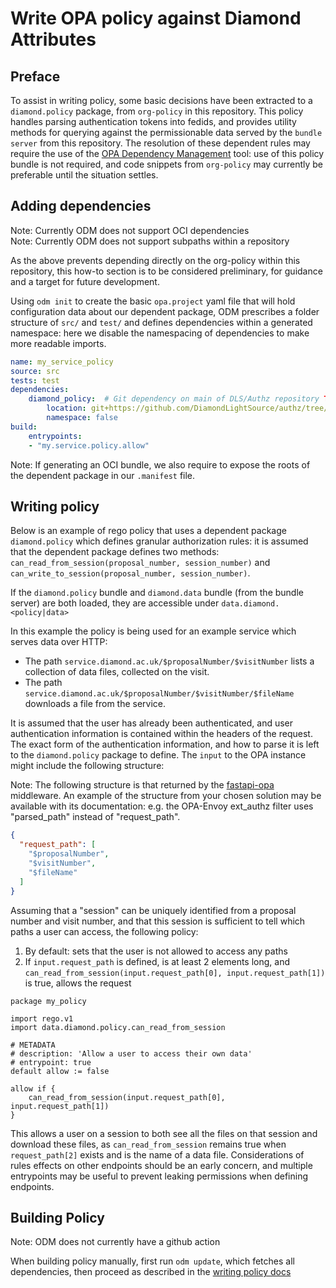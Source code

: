 # Write OPA policy against Diamond Attributes

## Preface

To assist in writing policy, some basic decisions have been extracted to a `diamond.policy` package, from `org-policy` in this repository. This policy handles parsing authentication tokens into fedids, and provides utility methods for querying against the permissionable data served by the `bundle server` from this repository. The resolution of these dependent rules may require the use of the [OPA Dependency Management](https://github.com/johanfylling/opa-dependency-manager/) tool: use of this policy bundle is not required, and code snippets from `org-policy` may currently be preferable until the situation settles.

## Adding dependencies

Note: Currently ODM does not support OCI dependencies  
Note: Currently ODM does not support subpaths within a repository

As the above prevents depending directly on the org-policy within this repository, this how-to section is to be considered preliminary, for guidance and a target for future development.

Using `odm init` to create the basic `opa.project` yaml file that will hold configuration data about our dependent package, ODM prescribes a folder structure of `src/` and `test/` and defines dependencies within a generated namespace: here we disable the namespacing of dependencies to make more readable imports.

```yaml
name: my_service_policy
source: src
tests: test
dependencies:
    diamond_policy:  # Git dependency on main of DLS/Authz repository TODO: Make OCI dependency
        location: git+https://github.com/DiamondLightSource/authz/tree/main/org-policy
        namespace: false
build:
    entrypoints:
    - "my.service.policy.allow"
```

Note: If generating an OCI bundle, we also require to expose the roots of the dependent package in our `.manifest` file.

## Writing policy

Below is an example of rego policy that uses a dependent package `diamond.policy` which defines granular authorization rules: it is assumed that the dependent package defines two methods: `can_read_from_session(proposal_number, session_number)` and `can_write_to_session(proposal_number, session_number)`. 

If the `diamond.policy` bundle and `diamond.data` bundle (from the bundle server) are both loaded, they are accessible under `data.diamond.<policy|data>`

In this example the policy is being used for an example service which serves data over HTTP:

- The path `service.diamond.ac.uk/$proposalNumber/$visitNumber` lists a collection of data files, collected on the visit.  
- The path `service.diamond.ac.uk/$proposalNumber/$visitNumber/$fileName` downloads a file from the service.

It is assumed that the user has already been authenticated, and user authentication information is contained within the headers of the request. The exact form of the authentication information, and how to parse it is left to the `diamond.policy` package to define. The `input` to the OPA instance might include the following structure:

Note: The following structure is that returned by the [fastapi-opa](https://pypi.org/project/fastapi-opa/) middleware. An example of the structure from your chosen solution may be available with its documentation: e.g. the OPA-Envoy ext_authz filter uses "parsed_path" instead of "request_path".

```json
{
  "request_path": [
    "$proposalNumber",
    "$visitNumber",
    "$fileName"
  ]
}
```

Assuming that a "session" can be uniquely identified from a proposal number and visit number, and that this session is sufficient to tell which paths a user can access, the following policy:

1. By default: sets that the user is not allowed to access any paths
2. If `input.request_path` is defined, is at least 2 elements long, and `can_read_from_session(input.request_path[0], input.request_path[1])` is true, allows the request

```rego
package my_policy

import rego.v1
import data.diamond.policy.can_read_from_session

# METADATA
# description: 'Allow a user to access their own data'
# entrypoint: true
default allow := false

allow if {
	can_read_from_session(input.request_path[0], input.request_path[1])
}
```

This allows a user on a session to both see all the files on that session and download these files, as `can_read_from_session` remains true when `request_path[2]` exists and is the name of a data file. Considerations of rules effects on other endpoints should be an early concern, and multiple entrypoints may be useful to prevent leaking permissions when defining endpoints.

## Building Policy

Note: ODM does not currently have a github action

When building policy manually, first run `odm update`, which fetches all dependencies, then proceed as described in the [writing policy docs](write-policy.md)

